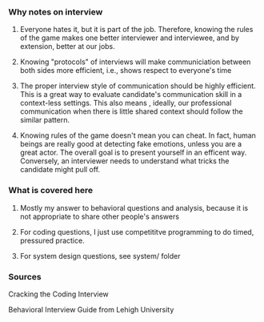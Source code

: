 ### Why notes on interview ###

1. Everyone hates it, but it is part of the job. Therefore, knowing the rules of the game makes one better interviewer and interviewee, and by extension, better at our jobs. 

2. Knowing "protocols" of interviews will make communiciation between both sides more efficient, i.e., shows respect to everyone's time

3. The proper interview style of communication should be highly efficient. This is a great way to evaluate candidate's communication skill in a context-less settings. This also means , ideally, our professional communication when there is little shared context should follow the similar pattern. 

5. Knowing rules of the game doesn't mean you can cheat. In fact, human beings are really good at detecting fake emotions, unless you are a great actor. The overall goal is to present yourself in an efficent way. Conversely, an interviewer needs to  understand what tricks the candidate might pull off.

### What is covered here ###
1. Mostly my answer to behavioral questions and analysis, because it is not appropriate to share other people's answers

2. For coding questions, I just use competititve programming to do timed, pressured practice. 

3. For system design questions, see system/ folder

### Sources ###
Cracking the Coding Interview

Behavioral Interview Guide from Lehigh University
